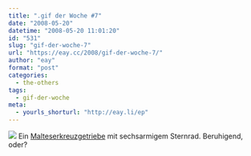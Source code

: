 ```yaml
---
title: ".gif der Woche #7"
date: "2008-05-20"
datetime: "2008-05-20 11:01:20"
id: "531"
slug: "gif-der-woche-7"
url: "https://eay.cc/2008/gif-der-woche-7/"
author: "eay"
format: "post"
categories:
  - the-others
tags:
  - gif-der-woche
meta:
  - yourls_shorturl: "http://eay.li/ep"
---
```


![](/uploads/2008/malteserkreuzgetriebe.gif) Ein [Malteserkreuzgetriebe](http://de.wikipedia.org/wiki/Malteserkreuzgetriebe) mit sechsarmigem Sternrad. Beruhigend, oder?
